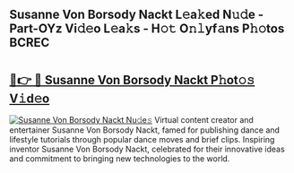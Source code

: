 ## Susanne Von Borsody Nackt L𝚎a𝚔ed N𝚞𝚍e - Part-OYz Vi𝚍𝚎o L𝚎a𝚔s - H𝚘𝚝 O𝚗𝚕yf𝚊ns P𝚑𝚘tos BCREC

# <h2><a href="http://kfare5.oniu.top/?m=Susanne+Von+Borsody+Nackt">🔗👉 🔴 Susanne Von Borsody Nackt P𝚑ot𝚘𝚜 V𝚒d𝚎o</a></h2>

[![Susanne Von Borsody Nackt Nu𝚍e𝚜](https://i.imgur.com/0qMVB7G.gif)](http://kfare5.oniu.top/?m=Susanne+Von+Borsody+Nackt)
Virtual content creator and entertainer Susanne Von Borsody Nackt, famed for publishing dance and lifestyle tutorials through popular dance moves and brief clips. Inspiring inventor Susanne Von Borsody Nackt, celebrated for their innovative ideas and commitment to bringing new technologies to the world.  
